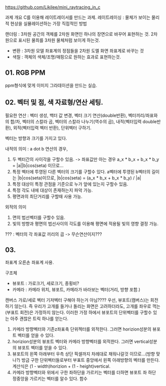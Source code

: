 https://github.com/Likilee/mini_raytracing_in_c

과제 개요
C를 이용해 레이트레이서를 만드는 과제.
레이트레이싱 : 물체가 보이는 물리적 현상을 실뮬레이션하는 가장 직접적인 방법

랜더링 : 3차원 공간의 객체를 2차원 화면인 하나의 장면으로 바꾸어 표현하는 것. 2차원으로 표시된 물최를 3차원 물체처럼 보이게 하는것.
- 변환 : 3차원 모델 좌표계의 정점들을 2차원 도멜 화면 좌표계로 바꾸는 것
- 색칠 : 객체의 색체/조명/매핑으로 원하는 효과로 표현하는것.

## 01. RGB PPM
ppm형식에 맞게 이미지 그라데이션을 만드는 실습.

## 02. 벡터 및 점, 색  자료형/연산 세팅.

필요한 연산 : 벡터 생성, 백터 값 변경, 벡터 크기 연산(double반환), 벡터끼리/좌표와의 합/차, 벡터의 스칼라 곱, 벡터의 스칼라 나누기(역수의 곱), 내적(벡터입력 double반환), 외적(벡터입력 벡터 반환), 단위벡터 구하기.

벡터는 방향과 크기를 가지고 있다. 

내적의 의미 : a dot b 연산의 경우, 
1. 두 벡터간의 사이각을 구할수 있음. -> 좌표값만 아는 경우 a_x * b_x + b_x * b_y = |a||b|cos(seta) 이므로...
2. 특정 벡터에 투영된 다른 벡터의 크기를 구할수 있다.
a벡터에 투영된 b벡터의 길이는 |b|cos(seta)이므로, |b|cos(seta) = (a_x * b_x + b_x * b_y) / |a|
3. 특정 대상이 특정 관점을 기준으로 누가 앞에 있는지 구할수 있음.
4. 특정 각도 내에 대상이 존재하는지 파악 가능.
5. 평면과의 최단거리를 구할때 사용 가능.

외적의 의미
1. 면의 법선벡터를 구할수 있음.
2. 빛의 방향과 평면의 법선사이의 각도를 이용해 평면에 적용될 빛의 영향 결정 가능.

??? : 벡터의 각 좌표값 끼리의 곱 -> 무슨연산이지???

## 03. 
좌표계 오른손 좌표계 사용.

구조체
- 뷰포트 : 가로크기, 세로크기, 종횡비?
- 카메라 : 카메라 위치, 뷰포트, 카메라가 바라보는 벡터(거리, 방향 포함.)

캔버스 가로/세로 벡터 기저벡터 구해야 하는거 아님????
우선, 뷰포트(캠버스)는 회전하기 않는다. 즉 우리가 고개를 들거나 돌리는 화면은 고려하더라도, 고개를 좌우로 꺽는(부표트 회전)은 가정하지 않는다. 이러한 가정 하에서 뷰포트의 단위벡터를 구할수 있는 아주 괜찮은 트릭 하나를 얻는다.
1. 카메라 방향벡터와 기존z좌표축 단위젝터를 외적한다. 그러면 horizion성분의 뷰포트 벡터를 얻을 수 있다.
2. horizion성분의 뷰포트 벡터와 카메라 방향벡터를 외적한다. 그러면 vertical성분의 뷰포트 벡터를 얻을 수 있다.
3. 뷰포트의 왼쪽 아래부터 우측 상단 픽셀까지 차례대로 채워나갈것 이므로...(방향 맞나?) 방금 구한 단위벡터들로부터 부표트 중앙에서 왼쪽 아래방향의 벡터를 만든다. 계산식은 (1 - width)horizion + (1 - height)vertical.
4. 카메라 방향벡터와 위에서 구한 좌하단을 가르키는 벡터를 더하면 뷰포트 좌 하단 정중앙을 가르키는 벡터를 알수 있다.
함수
